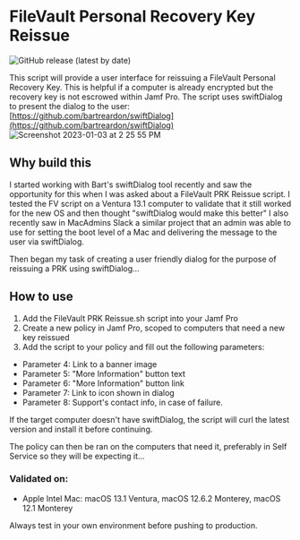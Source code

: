# FileVault Personal Recovery Key Reissue
![GitHub release (latest by date)](https://img.shields.io/github/v/release/robjschroeder/FileVault-Personal-Recovery-Key-Reissue?display_name=tag)

This script will provide a user interface for reissuing a FileVault Personal Recovery Key. This is helpful if a computer is already encrypted but the recovery key is not escrowed within Jamf Pro. The script uses swiftDialog to present the dialog to the user: [https://github.com/bartreardon/swiftDialog](https://github.com/bartreardon/swiftDialog)
![Screenshot 2023-01-03 at 2 25 55 PM](https://user-images.githubusercontent.com/23343243/210449773-1fec1696-8bc4-4c02-ab46-0c250d1f778b.png)

## Why build this
I started working with Bart's swiftDialog tool recently and saw the opportunity for this when I was asked about a FileVault PRK Reissue script. I tested the FV script on a Ventura 13.1 computer to validate that it still worked for the new OS and then thought "swiftDialog would make this better" I also recently saw in MacAdmins Slack a similar project that an admin was able to use for setting the boot level of a Mac and delivering the message to the user via swiftDialog. 

Then began my task of creating a user friendly dialog for the purpose of reissuing a PRK using swiftDialog...

## How to use
1. Add the FileVault PRK Reissue.sh script into your Jamf Pro
2. Create a new policy in Jamf Pro, scoped to computers that need a new key reissued
3. Add the script to your policy and fill out the following parameters:
- Parameter 4: Link to a banner image
- Parameter 5: "More Information" button text
- Parameter 6: "More Information" button link
- Parameter 7: Link to icon shown in dialog
- Parameter 8: Support's contact info, in case of failure.

If the target computer doesn't have swiftDialog, the script will curl the latest version and install it before continuing. 

The policy can then be ran on the computers that need it, preferably in Self Service so they will be expecting it...

### Validated on:
- Apple Intel Mac: macOS 13.1 Ventura, macOS 12.6.2 Monterey, macOS 12.1 Monterey

Always test in your own environment before pushing to production.
